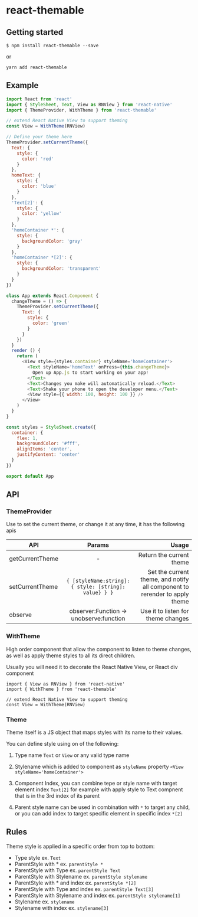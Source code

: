 
# react-themable

## Getting started

`$ npm install react-themable --save`

or

`yarn add react-themable`

## Example
```javascript
import React from 'react'
import { StyleSheet, Text, View as RNView } from 'react-native'
import { ThemeProvider, WithTheme } from 'react-themable'

// extend React Native View to support theming
const View = WithTheme(RNView)

// Define your theme here
ThemeProvider.setCurrentTheme({
  Text: {
    style: {
      color: 'red'
    }
  },
  homeText: {
    style: {
      color: 'blue'
    }
  },
  'Text[2]': {
    style: {
      color: 'yellow'
    }
  },
  'homeContainer *': {
    style: {
      backgroundColor: 'gray'
    }
  },
  'homeContainer *[2]': {
    style: {
      backgroundColor: 'transparent'
    }
  }
})

class App extends React.Component {
  changeTheme = () => {
    ThemeProvider.setCurrentTheme({
      Text: {
        style: {
          color: 'green'
        }
      }
    })
  }
  render () {
    return (
      <View style={styles.container} styleName='homeContainer'>
        <Text styleName='homeText' onPress={this.changeTheme}>
          Open up App.js to start working on your app!
        </Text>
        <Text>Changes you make will automatically reload.</Text>
        <Text>Shake your phone to open the developer menu.</Text>
        <View style={{ width: 100, height: 100 }} />
      </View>
    )
  }
}

const styles = StyleSheet.create({
  container: {
    flex: 1,
    backgroundColor: '#fff',
    alignItems: 'center',
    justifyContent: 'center'
  }
})

export default App
```
  
## API

### ThemeProvider

Use to set the current theme, or change it at any time, it has the following apis

| API        | Params           | Usage
| ------------- |:-------------:| -----:|
| getCurrentTheme      | - | Return the current theme |
| setCurrentTheme      | ```{ [styleName:string]: { style: [string]: value} } }```     |   Set the current theme, and notify all component to rerender to apply theme |
| observe | observer:Function -> unobserve:function      |    Use it to listen for theme changes |


### WithTheme

High order component that allow the component to listen to theme changes, as well as apply theme styles to all its direct children.

Usually you will need it to decorate the React Native View, or React div component

```
import { View as RNView } from 'react-native'
import { WithTheme } from 'react-themable'

// extend React Native View to support theming
const View = WithTheme(RNView)
```

### Theme

Theme itself is a JS object that maps styles with its name to their values.

You can define style using on of the following:

1. Type name ```Text``` or ```View``` or any valid type name

2. Stylename which is added to component as ```styleName``` property ```<View styleName='homeContainer'>```

3. Component Index, you can combine tepe or style name with target element index ```Text[2]``` for example with apply style to Text compnent that is in the 3rd index of its parent

4. Parent style name can be used in combination with ```*``` to target any child, or you can add index to target specific element in specific index ```*[2]```


## Rules

Theme style is applied in a specific order from top to bottom:

- Type style ex. ```Text```
- ParentStyle with * ex. ```parentStyle *```
- ParentStyle with Type ex. ```parentStyle Text```
- ParentStyle with Stylename ex. ```parentStyle stylename```
- ParentStyle with * and index ex. ```parentStyle *[2]```
- ParentStyle with Type and index ex. ```parentStyle Text[3]```
- ParentStyle with Stylename and index ex. ```parentStyle stylename[1]```
- Stylename ex. ```stylename```
- Stylename with index ex. ```stylename[3]```

